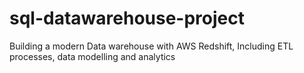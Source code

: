 # sql-datawarehouse-project
Building a modern Data warehouse with AWS Redshift, Including ETL processes, data modelling and analytics
